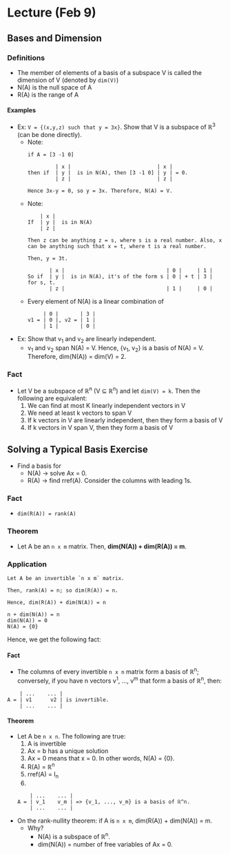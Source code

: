 # Lecture (Feb 9)
## Bases and Dimension
### Definitions
* The member of elements of a basis of a subspace V is called the dimension of V (denoted by `dim(V)`)
* N(A) is the null space of A
* R(A) is the range of A
#### Examples
* Ex: `V = {(x,y,z) such that y = 3x}`. Show that V is a subspace of ℝ<sup>3</sup> (can be done directly).
  * Note: 
    ```
    if A = [3 -1 0]
    
             | x |                            | x |
    then if  | y |  is in N(A), then [3 -1 0] | y | = 0.
             | z |                            | z | 
             
    Hence 3x-y = 0, so y = 3x. Therefore, N(A) = V.
    ```
  * Note: 
    ```
        | x |                          
    If  | y |  is in N(A)
        | z |                      
             
    Then z can be anything z = s, where s is a real number. Also, x can be anything such that x = t, where t is a real number.
    
    Then, y = 3t.
    
           | x |                                 | 0 |     | 1 |
    So if  | y |  is in N(A), it's of the form s | 0 | + t | 3 | for s, t.
           | z |                                 | 1 |     | 0 |
    ```
  * Every element of N(A) is a linear combination of 
    ```
         | 0 |       | 3 |
    v1 = | 0 |, v2 = | 1 |
         | 1 |       | 0 |
    ```
* Ex: Show that v<sub>1</sub> and v<sub>2</sub> are linearly independent. 
  * v<sub>1</sub> and v<sub>2</sub> span N(A) = V. Hence, {v<sub>1</sub>, v<sub>2</sub>} is a basis of N(A) = V. Therefore, dim(N(A)) = dim(V) = 2.
### Fact
* Let V be a subspace of ℝ<sup>n</sup> (V ⊆ ℝ<sup>n</sup>) and let `dim(V) = k`. Then the following are equivalent:
  1. We can find at most K linearly independent vectors in V
  2. We need at least k vectors to span V
  3. If k vectors in V are linearly independent, then they form a basis of V
  4. If k vectors in V span V, then they form a basis of V
## Solving a Typical Basis Exercise
* Find a basis for
  * N(A) -> solve Ax = 0.
  * R(A) -> find rref(A). Consider the columns with leading 1s.
### Fact
* `dim(R(A)) = rank(A)`
### Theorem
* Let A be an `n x m` matrix. Then, **dim(N(A)) + dim(R(A)) = m**.
### Application
```
Let A be an invertible `n x m` matrix. 

Then, rank(A) = n; so dim(R(A)) = n.

Hence, dim(R(A)) + dim(N(A)) = n

n + dim(N(A)) = n
dim(N(A)) = 0
N(A) = {0}
```
Hence, we get the following fact:
#### Fact
* The columns of every invertible `n x n` matrix form a basis of ℝ<sup>n</sup>; conversely, if you have n vectors v<sup>1</sup>, ...,  v<sup>m</sup> that form a basis of ℝ<sup>n</sup>, then:
```
    | ...    ... |
A = | v1      v2 | is invertible.
    | ...    ... |
```
#### Theorem
* Let A be `n x n`. The following are true:
  1. A is invertible
  2. Ax = b has a unique solution 
  3. Ax = 0 means that x = 0. In other words, N(A) = {0}.
  4. R(A) =  ℝ<sup>n</sup>
  5. rref(A) = I<sub>n</sub>
  6. 
   ```
       | ...    ... |
   A = | v_1    v_m | => {v_1, ..., v_m} is a basis of ℝ^n.
       | ...    ... |
   ```
* On the rank-nullity theorem: if A is `n x m`, dim(R(A)) + dim(N(A)) = m.
  * Why? 
    * N(A) is a subspace of ℝ<sup>n</sup>. 
    * dim(N(A)) = number of free variables of Ax = 0.
